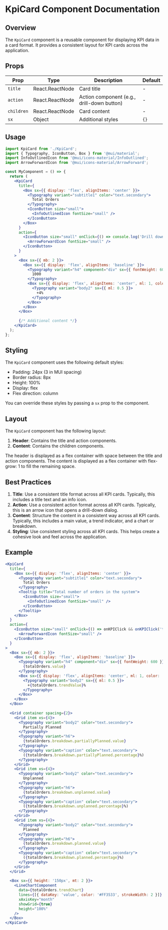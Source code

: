 # KpiCard Component Documentation

## Overview

The `KpiCard` component is a reusable component for displaying KPI data in a card format. It provides a consistent layout for KPI cards across the application.

## Props

| Prop | Type | Description | Default |
|------|------|-------------|---------|
| `title` | React.ReactNode | Card title | - |
| `action` | React.ReactNode | Action component (e.g., drill-down button) | - |
| `children` | React.ReactNode | Card content | - |
| `sx` | Object | Additional styles | `{}` |

## Usage

```jsx
import KpiCard from './KpiCard';
import { Typography, IconButton, Box } from '@mui/material';
import InfoOutlinedIcon from '@mui/icons-material/InfoOutlined';
import ArrowForwardIcon from '@mui/icons-material/ArrowForward';

const MyComponent = () => {
  return (
    <KpiCard
      title={
        <Box sx={{ display: 'flex', alignItems: 'center' }}>
          <Typography variant="subtitle1" color="text.secondary">
            Total Orders
          </Typography>
          <IconButton size="small">
            <InfoOutlinedIcon fontSize="small" />
          </IconButton>
        </Box>
      }
      action={
        <IconButton size="small" onClick={() => console.log('Drill down')}>
          <ArrowForwardIcon fontSize="small" />
        </IconButton>
      }
    >
      <Box sx={{ mb: 2 }}>
        <Box sx={{ display: 'flex', alignItems: 'baseline' }}>
          <Typography variant="h4" component="div" sx={{ fontWeight: 600 }}>
            1000
          </Typography>
          <Box sx={{ display: 'flex', alignItems: 'center', ml: 1, color: '#FF3533' }}>
            <Typography variant="body2" sx={{ ml: 0.5 }}>
              +4%
            </Typography>
          </Box>
        </Box>
      </Box>
      
      {/* Additional content */}
    </KpiCard>
  );
};
```

## Styling

The `KpiCard` component uses the following default styles:

- Padding: 24px (3 in MUI spacing)
- Border radius: 8px
- Height: 100%
- Display: flex
- Flex direction: column

You can override these styles by passing a `sx` prop to the component.

## Layout

The `KpiCard` component has the following layout:

1. **Header**: Contains the title and action components.
2. **Content**: Contains the children components.

The header is displayed as a flex container with space between the title and action components. The content is displayed as a flex container with flex-grow: 1 to fill the remaining space.

## Best Practices

1. **Title**: Use a consistent title format across all KPI cards. Typically, this includes a title text and an info icon.
2. **Action**: Use a consistent action format across all KPI cards. Typically, this is an arrow icon that opens a drill-down dialog.
3. **Content**: Structure the content in a consistent way across all KPI cards. Typically, this includes a main value, a trend indicator, and a chart or breakdown.
4. **Styling**: Use consistent styling across all KPI cards. This helps create a cohesive look and feel across the application.

## Example

```jsx
<KpiCard
  title={
    <Box sx={{ display: 'flex', alignItems: 'center' }}>
      <Typography variant="subtitle1" color="text.secondary">
        Total Orders
      </Typography>
      <Tooltip title="Total number of orders in the system">
        <IconButton size="small">
          <InfoOutlinedIcon fontSize="small" />
        </IconButton>
      </Tooltip>
    </Box>
  }
  action={
    <IconButton size="small" onClick={() => onKPIClick && onKPIClick('total-orders', totalOrders)}>
      <ArrowForwardIcon fontSize="small" />
    </IconButton>
  }
>
  <Box sx={{ mb: 2 }}>
    <Box sx={{ display: 'flex', alignItems: 'baseline' }}>
      <Typography variant="h4" component="div" sx={{ fontWeight: 600 }}>
        {totalOrders.value}
      </Typography>
      <Box sx={{ display: 'flex', alignItems: 'center', ml: 1, color: '#FF3533' }}>
        <Typography variant="body2" sx={{ ml: 0.5 }}>
          +{totalOrders.trendValue}%
        </Typography>
      </Box>
    </Box>
  </Box>
  
  <Grid container spacing={2}>
    <Grid item xs={4}>
      <Typography variant="body2" color="text.secondary">
        Partially Planned
      </Typography>
      <Typography variant="h6">
        {totalOrders.breakdown.partiallyPlanned.value}
      </Typography>
      <Typography variant="caption" color="text.secondary">
        ({totalOrders.breakdown.partiallyPlanned.percentage}%)
      </Typography>
    </Grid>
    <Grid item xs={4}>
      <Typography variant="body2" color="text.secondary">
        Unplanned
      </Typography>
      <Typography variant="h6">
        {totalOrders.breakdown.unplanned.value}
      </Typography>
      <Typography variant="caption" color="text.secondary">
        ({totalOrders.breakdown.unplanned.percentage}%)
      </Typography>
    </Grid>
    <Grid item xs={4}>
      <Typography variant="body2" color="text.secondary">
        Planned
      </Typography>
      <Typography variant="h6">
        {totalOrders.breakdown.planned.value}
      </Typography>
      <Typography variant="caption" color="text.secondary">
        ({totalOrders.breakdown.planned.percentage}%)
      </Typography>
    </Grid>
  </Grid>
  
  <Box sx={{ height: '150px', mt: 2 }}>
    <LineChartComponent
      data={totalOrders.trendChart}
      lines={[{ dataKey: 'value', color: '#FF3533', strokeWidth: 2 }]}
      xAxisKey="month"
      showGrid={true}
      height="100%"
    />
  </Box>
</KpiCard>
```
